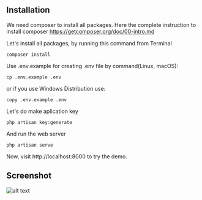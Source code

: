 ## Installation

We need composer to install all packages. Here the complete instruction to install composer https://getcomposer.org/doc/00-intro.md

Let's install all packages, by running this command from Terminal
```
composer install
```
Use .env.example for creating .env file by command(Linux, macOS):
```
cp .env.example .env
```
or if you use Windows Distribution use:
```
copy .env.example .env
```
Let's do make aplication key
```
php artisan key:generate
```
And run the web server
```
php artisan serve
```
Now, visit http://localhost:8000 to try the demo.


## Screenshot
![alt text](https://i.imgur.com/huJwPzG.png)
